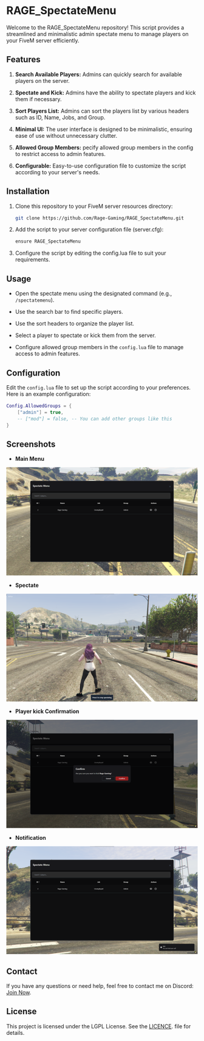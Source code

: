 # RAGE_SpectateMenu

Welcome to the RAGE_SpectateMenu repository! This script provides a streamlined and minimalistic admin spectate menu to manage players on your FiveM server efficiently.

## Features
1. **Search Available Players:** Admins can quickly search for available players on the server.

2. **Spectate and Kick:** Admins have the ability to spectate players and kick them if necessary.

3. **Sort Players List:** Admins can sort the players list by various headers such as ID, Name, Jobs, and Group.

4. **Minimal UI:** The user interface is designed to be minimalistic, ensuring ease of use without unnecessary clutter.

5. **Allowed Group Members:** pecify allowed group members in the config to restrict access to admin features.

6. **Configurable:** Easy-to-use configuration file to customize the script according to your server's needs.

## Installation

1. Clone this repository to your FiveM server resources directory:
    ```bash
    git clone https://github.com/Rage-Gaming/RAGE_SpectateMenu.git
    ```

2. Add the script to your server configuration file (server.cfg):

    ```svg
    ensure RAGE_SpectateMenu
    ```
3. Configure the script by editing the config.lua file to suit your requirements.

## Usage

- Open the spectate menu using the designated command (e.g., `/spectatemenu`).

- Use the search bar to find specific players.

- Use the sort headers to organize the player list.

- Select a player to spectate or kick them from the server.

- Configure allowed group members in the `config.lua` file to manage access to admin features.

## Configuration

Edit the `config.lua` file to set up the script according to your preferences. Here is an example configuration:

```lua
Config.AllowedGroups = {
	["admin"] = true,
	-- ["mod"] = false, -- You can add other groups like this
}
```

## Screenshots
- **Main Menu**
<img src = ".github/images/mainMenu.png">

- **Spectate**
<img src = ".github/images/InSpec.png">

- **Player kick Confirmation**
<img src = ".github/images/KickConfirmation.png">

- **Notification**
<img src = ".github/images/Notification.png">


## Contact

If you have any questions or need help, feel free to contact me on Discord: [Join Now](https://discord.gg/bDaYd2P9Vu).

## License

This project is licensed under the LGPL License. See the [LICENCE](https://github.com/Rage-Gaming/RAGE_SpectateMenu/blob/main/LICENSE). file for details.
